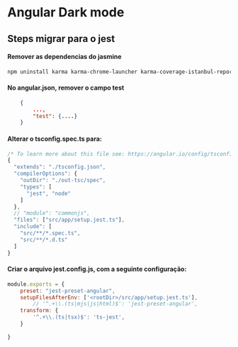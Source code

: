 # Angular Dark mode

## Steps migrar para o jest

#### Remover as dependencias do jasmine
```bash
npm uninstall karma karma-chrome-launcher karma-coverage-istanbul-reporter karma-jasmine karma-jasmine-html-reporter @types/jasmine @types/jasminewd2 jasmine-core jasmine-spec-reporter

```

#### No angular.json, remover o campo test
```json
    {
        ...,
        "test": {....}
    }
```

#### Alterar o tsconfig.spec.ts para:
```js
/* To learn more about this file see: https://angular.io/config/tsconfig. */
{
  "extends": "./tsconfig.json",
  "compilerOptions": {
    "outDir": "./out-tsc/spec",
    "types": [
      "jest", "node"
    ]
  },
  // "module": "commonjs",
  "files": ["src/app/setup.jest.ts"],
  "include": [
    "src/**/*.spec.ts",
    "src/**/*.d.ts"
  ]
}

```

#### Criar o arquivo **jest.config.js**, com a seguinte configuração:

```js
module.exports = {
    preset: "jest-preset-angular",
    setupFilesAfterEnv: ['<rootDir>/src/app/setup.jest.ts'],
        // '^.+\\.(ts|mjs|js|html)$': 'jest-preset-angular',
    transform: {
        '^.+\\.(ts|tsx)$': 'ts-jest',
    }
      
}
```
